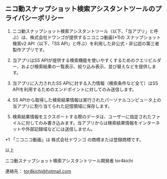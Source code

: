 ## ニコ動スナップショット検索アシスタントツールのプライバシーポリシー

1. ニコ動スナップショット検索アシスタントツール（以下、「当アプリ」と呼ぶ）は、株式会社ドワンゴが提供するニコニコ動画(*1)の スナップショット検索v2 API（以下、「SS API」と呼ぶ）を利用した非公式・非公認の第三者製作アプリです。

2. 当アプリはSS APIが提供する検索機能を使いやすくするためのクエリビルダー、および検索結果の一覧表示、絞り込み表示、並び替えなどを提供します。

3. 当アプリに入力されたSS APIに対する入力情報（検索条件など全て）はSS APIを利用するためのエンドポイントに対してのみ送信します。

4. SS APIから取得した検索結果情報は実行されたパーソナルコンピュータ上の当アプリに割り当てられた記憶領域に保存します。

5. 検索結果情報をエクスポートする際のデータは、ユーザーに指定されたファイルに対してのみ書き込みます。当アプリからは検索結果情報をインターネットや外部記録域などには送信しません。

*1 「ニコニコ動画」は 株式会社ドワンゴ の商標または登録商標です。

以上

ニコ動スナップショット検索アシスタントツール開発者 tor4kichi

連絡先： tor4kichi@hotmail.com